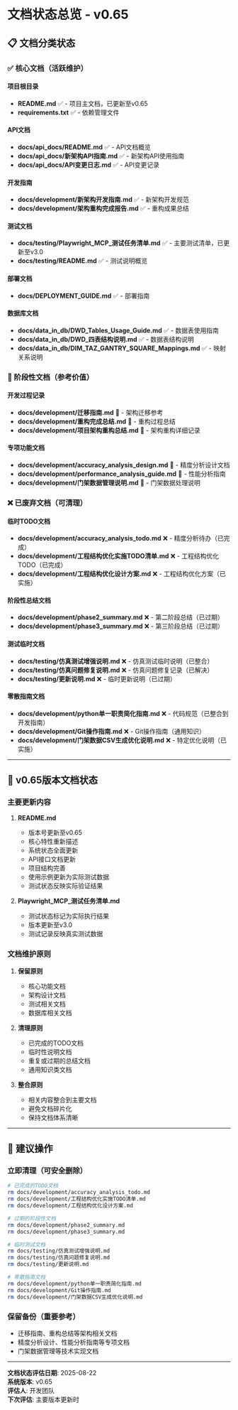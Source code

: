# 文档状态总览 - v0.65

## 📋 文档分类状态

### ✅ 核心文档（活跃维护）

#### 项目根目录
- **README.md** ✅ - 项目主文档，已更新至v0.65
- **requirements.txt** ✅ - 依赖管理文件

#### API文档
- **docs/api_docs/README.md** ✅ - API文档概览
- **docs/api_docs/新架构API指南.md** ✅ - 新架构API使用指南
- **docs/api_docs/API变更日志.md** ✅ - API变更记录

#### 开发指南
- **docs/development/新架构开发指南.md** ✅ - 新架构开发规范
- **docs/development/架构重构完成报告.md** ✅ - 重构成果总结

#### 测试文档
- **docs/testing/Playwright_MCP_测试任务清单.md** ✅ - 主要测试清单，已更新至v3.0
- **docs/testing/README.md** ✅ - 测试说明概览

#### 部署文档
- **docs/DEPLOYMENT_GUIDE.md** ✅ - 部署指南

#### 数据库文档
- **docs/data_in_db/DWD_Tables_Usage_Guide.md** ✅ - 数据表使用指南
- **docs/data_in_db/DWD_四表结构说明.md** ✅ - 数据表结构说明
- **docs/data_in_db/DIM_TAZ_GANTRY_SQUARE_Mappings.md** ✅ - 映射关系说明

### 🔄 阶段性文档（参考价值）

#### 开发过程记录
- **docs/development/迁移指南.md** 🔄 - 架构迁移参考
- **docs/development/重构完成总结.md** 🔄 - 重构过程总结
- **docs/development/项目架构重构总结.md** 🔄 - 架构重构详细记录

#### 专项功能文档
- **docs/development/accuracy_analysis_design.md** 🔄 - 精度分析设计文档
- **docs/development/performance_analysis_guide.md** 🔄 - 性能分析指南
- **docs/development/门架数据管理说明.md** 🔄 - 门架数据处理说明

### ❌ 已废弃文档（可清理）

#### 临时TODO文档
- **docs/development/accuracy_analysis_todo.md** ❌ - 精度分析待办（已完成）
- **docs/development/工程结构优化实施TODO清单.md** ❌ - 工程结构优化TODO（已完成）
- **docs/development/工程结构优化设计方案.md** ❌ - 工程结构优化方案（已实施）

#### 阶段性总结文档
- **docs/development/phase2_summary.md** ❌ - 第二阶段总结（已过期）
- **docs/development/phase3_summary.md** ❌ - 第三阶段总结（已过期）

#### 测试临时文档
- **docs/testing/仿真测试增强说明.md** ❌ - 仿真测试临时说明（已整合）
- **docs/testing/仿真问题修复说明.md** ❌ - 仿真问题修复记录（已解决）
- **docs/testing/更新说明.md** ❌ - 临时更新说明（已过期）

#### 零散指南文档
- **docs/development/python单一职责简化指南.md** ❌ - 代码规范（已整合到开发指南）
- **docs/development/Git操作指南.md** ❌ - Git操作指南（通用知识）
- **docs/development/门架数据CSV生成优化说明.md** ❌ - 特定优化说明（已实施）

---

## 🎯 v0.65版本文档状态

### 主要更新内容

1. **README.md**
   - 版本号更新至v0.65
   - 核心特性重新描述
   - 系统状态全面更新
   - API接口文档更新
   - 项目结构完善
   - 使用示例更新为实际测试数据
   - 测试状态反映实际验证结果

2. **Playwright_MCP_测试任务清单.md**
   - 测试状态标记为实际执行结果
   - 版本更新至v3.0
   - 测试记录反映真实测试数据

### 文档维护原则

1. **保留原则**
   - 核心功能文档
   - 架构设计文档
   - 测试相关文档
   - 数据库相关文档

2. **清理原则**
   - 已完成的TODO文档
   - 临时性说明文档
   - 重复或过期的总结文档
   - 通用知识类文档

3. **整合原则**
   - 相关内容整合到主要文档
   - 避免文档碎片化
   - 保持文档体系清晰

---

## 📝 建议操作

### 立即清理（可安全删除）
```bash
# 已完成的TODO文档
rm docs/development/accuracy_analysis_todo.md
rm docs/development/工程结构优化实施TODO清单.md
rm docs/development/工程结构优化设计方案.md

# 过期的阶段性文档
rm docs/development/phase2_summary.md
rm docs/development/phase3_summary.md

# 临时测试文档
rm docs/testing/仿真测试增强说明.md
rm docs/testing/仿真问题修复说明.md
rm docs/testing/更新说明.md

# 零散指南文档
rm docs/development/python单一职责简化指南.md
rm docs/development/Git操作指南.md
rm docs/development/门架数据CSV生成优化说明.md
```

### 保留备份（重要参考）
- 迁移指南、重构总结等架构相关文档
- 精度分析设计、性能分析指南等专项文档
- 门架数据管理等技术实现文档

---

**文档状态评估日期**: 2025-08-22  
**系统版本**: v0.65  
**评估人**: 开发团队  
**下次评估**: 主要版本更新时
